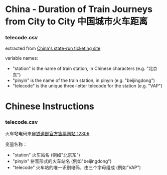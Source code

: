 # China - Duration of Train Journeys from City to City 中国城市火车距离

### telecode.csv

extracted from [China's state-run ticketing site](https://kyfw.12306.cn/otn/resources/js/framework/station_name.js?station_version=1.8955)

variable names:
- "station" is the name of train station, in Chinese characters (e.g. "北京东")
- "pinyin" is the name of the train station, in pinyin (e.g. "beijingdong")
- "telecode" is the unique three-letter telecode for the station (e.g. "VAP")

# Chinese Instructions

### telecode.csv

火车站电码来自[铁道部官方售票网站 12306](https://kyfw.12306.cn/otn/resources/js/framework/station_name.js?station_version=1.8955)

变量名称：
- "station" 火车站名 (例如"北京东")
- "pinyin" 拼音形式的火车站名 (例如"beijingdong")
- "telecode" 火车站的唯一识别电码，由三个字母组成 (例如"VAP")
